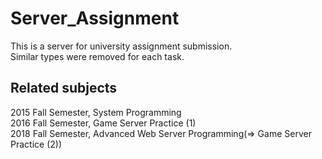 # Server_Assignment
This is a server for university assignment submission.  
Similar types were removed for each task.  
  
  
  
  
## Related subjects  
2015 Fall Semester, System Programming   
2016 Fall Semester, Game Server Practice (1)   
2018 Fall Semester, Advanced Web Server Programming(=> Game Server Practice (2))   
